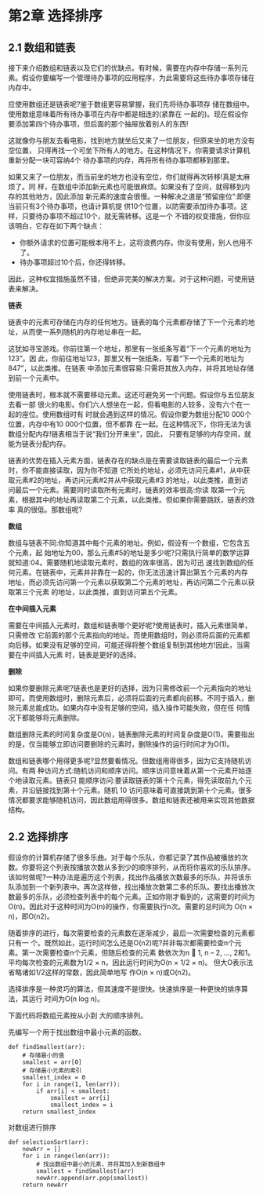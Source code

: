 # 第2章 选择排序

## 2.1 数组和链表

接下来介绍数组和链表以及它们的优缺点。有时候，需要在内存中存储一系列元素。假设你要编写一个管理待办事项的应用程序，为此需要将这些待办事项存储在内存中。

应使用数组还是链表呢?鉴于数组更容易掌握，我们先将待办事项存 储在数组中。使用数组意味着所有待办事项在内存中都是相连的(紧靠在 一起的)。现在假设你要添加第四个待办事项，但后面的那个抽屉放着别人的东西!

这就像你与朋友去看电影，找到地方就坐后又来了一位朋友，但原来坐的地方没有空位置， 只得再找一个可坐下所有人的地方。在这种情况下，你需要请求计算机重新分配一块可容纳4个 待办事项的内存，再将所有待办事项都移到那里。

如果又来了一位朋友，而当前坐的地方也没有空位，你们就得再次转移!真是太麻烦了。同 样，在数组中添加新元素也可能很麻烦。如果没有了空间，就得移到内存的其他地方，因此添加 新元素的速度会很慢。一种解决之道是“预留座位”:即便当前只有3个待办事项，也请计算机提 供10个位置，以防需要添加待办事项。这样，只要待办事项不超过10个，就无需转移。这是一个 不错的权变措施，但你应该明白，它存在如下两个缺点：

* 你额外请求的位置可能根本用不上，这将浪费内存。你没有使用，别人也用不了。
* 待办事项超过10个后，你还得转移。

因此，这种权宜措施虽然不错，但绝非完美的解决方案。对于这种问题，可使用链表来解决。

**链表**

链表中的元素可存储在内存的任何地方。链表的每个元素都存储了下一个元素的地址，从而使一系列随机的内存地址串在一起。

这犹如寻宝游戏。你前往第一个地址，那里有一张纸条写着“下一个元素的地址为123”。因 此，你前往地址123，那里又有一张纸条，写着“下一个元素的地址为847”，以此类推。在链表 中添加元素很容易:只需将其放入内存，并将其地址存储到前一个元素中。

使用链表时，根本就不需要移动元素。这还可避免另一个问题。假设你与五位朋友去看一部 很火的电影。你们六人想坐在一起，但看电影的人较多，没有六个在一起的座位。使用数组时有 时就会遇到这样的情况。假设你要为数组分配10 000个位置，内存中有10 000个位置，但不都靠 在一起。在这种情况下，你将无法为该数组分配内存!链表相当于说“我们分开来坐”，因此， 只要有足够的内存空间，就能为链表分配内存。

链表的优势在插入元素方面，链表存在的缺点是在需要读取链表的最后一个元素时，你不能直接读取，因为你不知道 它所处的地址，必须先访问元素#1，从中获取元素#2的地址，再访问元素#2并从中获取元素#3 的地址，以此类推，直到访问最后一个元素。需要同时读取所有元素时，链表的效率很高:你读 取第一个元素，根据其中的地址再读取第二个元素，以此类推。但如果你需要跳跃，链表的效率 真的很低。那数组呢?

**数组**

数组与链表不同:你知道其中每个元素的地址。例如，假设有一个数组，它包含五个元素，起 始地址为00，那么元素#5的地址是多少呢?只需执行简单的数学运算就知道:04。需要随机地读取元素时，数组的效率很高，因为可迅 速找到数组的任何元素。在链表中，元素并非靠在一起的，你无法迅速计算出第五个元素的内存 地址，而必须先访问第一个元素以获取第二个元素的地址，再访问第二个元素以获取第三个元素 的地址，以此类推，直到访问第五个元素。


**在中间插入元素**

需要在中间插入元素时，数组和链表哪个更好呢?使用链表时，插入元素很简单，只需修改 它前面的那个元素指向的地址。而使用数组时，则必须将后面的元素都向后移。如果没有足够的空间，可能还得将整个数组复制到其他地方!因此，当需要在中间插入元素 时，链表是更好的选择。

**删除**

如果你要删除元素呢?链表也是更好的选择，因为只需修改前一个元素指向的地址即可。而使用数组时，删除元素后，必须将后面的元素都向前移。不同于插入，删除元素总能成功。如果内存中没有足够的空间，插入操作可能失败，但在任 何情况下都能够将元素删除。

数组删除元素的时间复杂度是O(n)，链表删除元素的时间复杂度是O(1)。需要指出的是，仅当能够立即访问要删除的元素时，删除操作的运行时间才为O(1)。

数组和链表哪个用得更多呢?显然要看情况。但数组用得很多，因为它支持随机访问。有两 种访问方式:随机访问和顺序访问。顺序访问意味着从第一个元素开始逐个地读取元素。链表只 能顺序访问:要读取链表的第十个元素，得先读取前九个元素，并沿链接找到第十个元素。随机 10 访问意味着可直接跳到第十个元素。很多情况都要求能够随机访问，因此数组用得很多。数组和链表还被用来实现其他数据结构。

## 2.2 选择排序

假设你的计算机存储了很多乐曲。对于每个乐队，你都记录了其作品被播放的次数。你要将这个列表按播放次数从多到少的顺序排列，从而将你喜欢的乐队排序。该如何做呢?一种办法是遍历这个列表，找出作品播放次数最多的乐队，并将该乐队添加到一个新列表中。再次这样做，找出播放次数第二多的乐队。要找出播放次数最多的乐队，必须检查列表中的每个元素。正如你刚才看到的，这需要的时间为O(n)。因此对于这种时间为O(n)的操作，你需要执行n次。需要的总时间为 O(n × n)，即O(n2)。

随着排序的进行，每次需要检查的元素数在逐渐减少，最后一次需要检查的元素都只有一 个。既然如此，运行时间怎么还是O(n2)呢?并非每次都需要检查n个元素。第一次需要检查n个元素，但随后检查的元素 数依次为n  1, n – 2, ..., 2和1。平均每次检查的元素数为1/2 × n，因此运行时间为O(n × 1/2 × n)。 但大O表示法省略诸如1/2这样的常数，因此简单地写 作O(n × n)或O(n2)。

选择排序是一种灵巧的算法，但其速度不是很快。快速排序是一种更快的排序算法，其运行 时间为O(n log n)。

下面代码将数组元素按从小到 大的顺序排列。

先编写一个用于找出数组中最小元素的函数。

```
def findSmallest(arr):
    # 存储最小的值
    smallest = arr[0]
    # 存储最小元素的索引
    smallest_index = 0
    for i in range(1, len(arr)):
        if arr[i] < smallest:
            smallest = arr[i]
            smallest_index = i
    return smallest_index
```

对数组进行排序

```
def selectionSort(arr):
    newArr = []
    for i in range(len(arr)):
        # 找出数组中最小的元素，并将其加入到新数组中
        smallest = findSmallest(arr)
        newArr.append(arr.pop(smallest))
    return newArr
```























